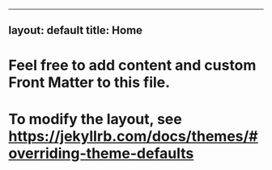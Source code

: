 
---
layout: default
title: Home
---

# Feel free to add content and custom Front Matter to this file.
# To modify the layout, see https://jekyllrb.com/docs/themes/#overriding-theme-defaults

